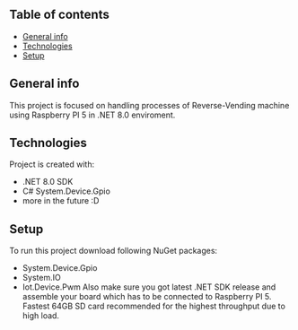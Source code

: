 ## Table of contents 
* [General info](#general-info)
* [Technologies](#technologies)
* [Setup](#setup)

## General info
This project is focused on handling processes of Reverse-Vending machine using Raspberry PI 5 in .NET 8.0 enviroment.

## Technologies
Project is created with:
* .NET 8.0 SDK 
* C# System.Device.Gpio
* more in the future :D

## Setup
To run this project download following NuGet packages:
* System.Device.Gpio
* System.IO
* Iot.Device.Pwm
Also make sure you got latest .NET SDK release and assemble your board which has to be connected to Raspberry PI 5. Fastest 64GB SD card recommended for the highest throughput due to high load.

